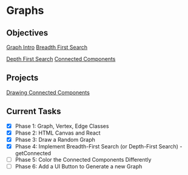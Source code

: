 # Graphs

## Objectives

[Graph Intro](objectives/graph-intro)
[Breadth First Search](objectives/breadth-first-search)

[Depth First Search](objectives/depth-first-search)
[Connected Components](objectives/connected-components)

## Projects 

[Drawing Connected Components](projects/graph)

## Current Tasks

* [x] Phase 1: Graph, Vertex, Edge Classes
* [x] Phase 2: HTML Canvas and React
* [x] Phase 3: Draw a Random Graph
* [x] Phase 4: Implement Breadth-First Search (or Depth-First Search) - getConnected
* [ ] Phase 5: Color the Connected Components Differently
* [ ] Phase 6: Add a UI Button to Generate a new Graph